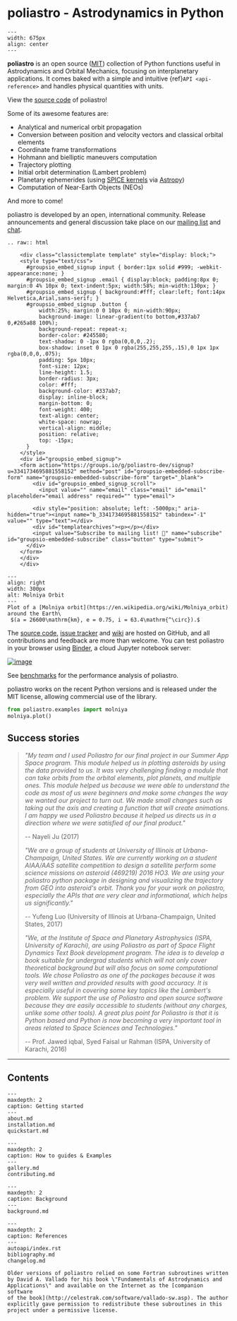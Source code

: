 # poliastro - Astrodynamics in Python

```{image} _static/logo_text.png
--- 
width: 675px
align: center
---
```
**poliastro** is an open source ([MIT](https://opensource.org/licenses/MIT)) collection of Python functions
useful in Astrodynamics and Orbital Mechanics, focusing on
interplanetary applications. It comes baked with a simple and intuitive {ref}`API <api-reference>` and
handles physical quantities with units.

View the [source code](https://github.com/poliastro/poliastro) of poliastro!

Some of its awesome features are:

- Analytical and numerical orbit propagation
- Conversion between position and velocity vectors and classical
  orbital elements
- Coordinate frame transformations
- Hohmann and bielliptic maneuvers computation
- Trajectory plotting
- Initial orbit determination (Lambert problem)
- Planetary ephemerides (using [SPICE kernels](https://naif.jpl.nasa.gov/naif/data.html) via [Astropy](https://www.astropy.org/))
- Computation of Near-Earth Objects (NEOs)

And more to come!

poliastro is developed by an open, international community. Release
announcements and general discussion take place on our [mailing
list](https://groups.io/g/poliastro-dev) and
[chat](http://chat.poliastro.space/).

```{eval-rst}
.. raw:: html

    <div class="classictemplate template" style="display: block;">
    <style type="text/css">
      #groupsio_embed_signup input { border:1px solid #999; -webkit-appearance:none; }
      #groupsio_embed_signup .email { display:block; padding:8px 0; margin:0 4% 10px 0; text-indent:5px; width:58%; min-width:130px; }
      #groupsio_embed_signup { background:#fff; clear:left; font:14px Helvetica,Arial,sans-serif; }
      #groupsio_embed_signup .button {
          width:25%; margin:0 0 10px 0; min-width:90px;
          background-image: linear-gradient(to bottom,#337ab7 0,#265a88 100%);
          background-repeat: repeat-x;
          border-color: #245580;
          text-shadow: 0 -1px 0 rgba(0,0,0,.2);
          box-shadow: inset 0 1px 0 rgba(255,255,255,.15),0 1px 1px rgba(0,0,0,.075);
          padding: 5px 10px;
          font-size: 12px;
          line-height: 1.5;
          border-radius: 3px;
          color: #fff;
          background-color: #337ab7;
          display: inline-block;
          margin-bottom: 0;
          font-weight: 400;
          text-align: center;
          white-space: nowrap;
          vertical-align: middle;
          position: relative;
          top: -15px;
      }
    </style>
    <div id="groupsio_embed_signup">
    <form action="https://groups.io/g/poliastro-dev/signup?u=3341734695881558152" method="post" id="groupsio-embedded-subscribe-form" name="groupsio-embedded-subscribe-form" target="_blank">
        <div id="groupsio_embed_signup_scroll">
          <input value="" name="email" class="email" id="email" placeholder="email address" required="" type="email">

        <div style="position: absolute; left: -5000px;" aria-hidden="true"><input name="b_3341734695881558152" tabindex="-1" value="" type="text"></div>
        <div id="templatearchives"><p></p></div>
        <input value="Subscribe to mailing list! 🚀" name="subscribe" id="groupsio-embedded-subscribe" class="button" type="submit">
      </div>
    </form>
    </div>
    </div>
```
```{figure} _static/molniya.png
---
align: right
width: 300px
alt: Molniya Orbit
---
Plot of a [Molniya orbit](https://en.wikipedia.org/wiki/Molniya_orbit) around the Earth\
 $(a = 26600\mathrm{km}, e = 0.75, i = 63.4\mathrm{^\circ}).$
```

The [source code](https://github.com/poliastro/poliastro), [issue
tracker](https://github.com/poliastro/poliastro/issues) and
[wiki](https://github.com/poliastro/poliastro/wiki/) are hosted on
GitHub, and all contributions and feedback are more than welcome. You
can test poliastro in your browser using [Binder](https://mybinder.org/), a cloud Jupyter
notebook server:

[![image](https://img.shields.io/badge/launch-binder-e66581.svg?style=flat-square)](https://mybinder.org/v2/gh/poliastro/poliastro/main?filepath=index.ipynb)

See [benchmarks](https://benchmarks.poliastro.space/) for the
performance analysis of poliastro.

poliastro works on the recent Python versions and is released under the
MIT license, allowing commercial use of the library.

```python
from poliastro.examples import molniya
molniya.plot()
```
## Success stories

> *\"My team and I used Poliastro for our final project in our Summer
> App Space program. This module helped us in plotting asteroids by
> using the data provided to us. It was very challenging finding a
> module that can take orbits from the orbital elements, plot planets,
> and multiple ones. This module helped us because we were able to
> understand the code as most of us were beginners and make some changes
> the way we wanted our project to turn out. We made small changes such
> as taking out the axis and creating a function that will create
> animations. I am happy we used Poliastro because it helped us directs
> us in a direction where we were satisfied of our final product.\"*
>
> \-- Nayeli Ju (2017)
>
> *\"We are a group of students at University of Illinois at
> Urbana-Champaign, United States. We are currently working on a student
> AIAA/AAS satellite competition to design a satellite perform some
> science missions on asteroid (469219) 2016 HO3. We are using your
> poliastro python package in designing and visualizing the trajectory
> from GEO into asteroid's orbit. Thank you for your work on poliastro,
> especially the APIs that are very clear and informational, which helps
> us significantly.\"*
>
> \-- Yufeng Luo (University of Illinois at Urbana-Champaign, United
> States, 2017)
>
> *\"We, at the Institute of Space and Planetary Astrophysics (ISPA,
> University of Karachi), are using Poliastro as part of Space Flight
> Dynamics Text Book development program. The idea is to develop a book
> suitable for undergrad students which will not only cover theoretical
> background but will also focus on some computational tools. We chose
> Poliastro as one of the packages because it was very well written and
> provided results with good accuracy. It is especially useful in
> covering some key topics like the Lambert\'s problem. We support the
> use of Poliastro and open source software because they are easily
> accessible to students (without any charges, unlike some other tools).
> A great plus point for Poliastro is that it is Python based and Python
> is now becoming a very important tool in areas related to Space
> Sciences and Technologies.\"*
>
> \-- Prof. Jawed iqbal, Syed Faisal ur Rahman (ISPA, University of
> Karachi, 2016)

------------------------------------------------------------------------

## Contents

```{toctree}
---
maxdepth: 2
caption: Getting started
---
about.md
installation.md
quickstart.md
```

```{toctree} 
---
maxdepth: 2
caption: How to guides & Examples
---
gallery.md
contributing.md
```

```{toctree}
---
maxdepth: 2
caption: Background
---
background.md
```

```{toctree} 
---
maxdepth: 2 
caption: References
---
autoapi/index.rst
bibliography.md
changelog.md
```

```{note}
Older versions of poliastro relied on some Fortran subroutines written
by David A. Vallado for his book \"Fundamentals of Astrodynamics and
Applications\" and available on the Internet as the [companion software
of the book](http://celestrak.com/software/vallado-sw.asp). The author
explicitly gave permission to redistribute these subroutines in this
project under a permissive license.
```
